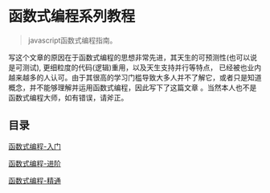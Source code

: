 # 函数式编程系列教程

> javascript函数式编程指南。

写这个文章的原因在于函数式编程的思想非常先进，其天生的可预测性(也可以说是可测试), 更细粒度的代码(逻辑)重用，以及天生支持并行等特点， 已经被也业内越来越多的人认可。由于其很高的学习门槛导致大多人并不了解它，或者只是知道概念，并不能够理解并运用函数式编程，因此写下了这篇文章
。当然本人也不是函数式编程大师，如有错误，请斧正。

## 目录

[函数式编程-入门](https://github.com/azl397985856/functional-programming/blob/master/beginer.md)


[函数式编程-进阶](https://github.com/azl397985856/functional-programming/blob/master/advance.md)


[函数式编程-精通]()
